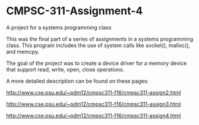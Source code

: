 # CMPSC-311-Assignment-4
A project for a systems programming class

This was the final part of a series of assignments in a systems programming class.  This program includes the use of system calls like socket(), malloc(), and memcpy.

The goal of the project was to create a device driver for a memory device that support read, write, open, close operations.

A more detailed description can be found on these pages:

http://www.cse.psu.edu/~pdm12/cmpsc311-f16/cmpsc311-assign2.html

http://www.cse.psu.edu/~pdm12/cmpsc311-f16/cmpsc311-assign3.html

http://www.cse.psu.edu/~pdm12/cmpsc311-f16/cmpsc311-assign4.html
